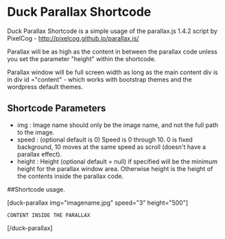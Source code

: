 # Duck Parallax Shortcode

Duck Parallax Shortcode is a simple usage of the parallax.js 1.4.2 script by PixelCog - http://pixelcog.github.io/parallax.js/ 

Parallax will be as high as the content in between the parallax code unless you set the parameter "height" within the shortcode.

Parallax window will be full screen width as long as the main content div is in div id ="content" - which works with bootstrap themes and the wordpress default themes.

## Shortcode Parameters

* img : Image name should only be the image name, and not the full path to the image.
* speed : (optional default is 0) Speed is 0 through 10.  0 is fixed background, 10 moves at the same speed as scroll (doesn't have a parallax effect).
* height : Height (optional default = null) if specified will be the minimum height for the parallax window area.  Otherwise height is the height of the contents inside the parallax code.

##Shortcode usage.

[duck-parallax img="imagename.jpg" speed="3" height="500"]

	CONTENT INSIDE THE PARALLAX

[/duck-parallax]	